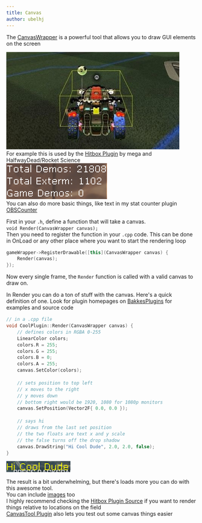 ```yaml
---
title: Canvas
author: ubelhj
---
```


The [CanvasWrapper](/bakkesmod_api/Classes/Wrappers/CanvasWrapper/) is a powerful tool that allows you to draw GUI elements on the screen

![hitbox plugin](/img/hitboxplugin.jpeg)  
For example this is used by the [Hitbox Plugin](https://bakkesplugins.com/plugins/view/19) by mega and HalfwayDead/Rocket Science  
![OBSCounter](/img/obscounter.png)  
You can also do more basic things, like text in my stat counter plugin [OBSCounter](https://bakkesplugins.com/plugins/view/126)

First in your `.h`, define a function that will take a canvas.  
`void Render(CanvasWrapper canvas);`  
Then you need to register the function in your `.cpp` code. This can be done in OnLoad or any other place where you want to start the rendering loop
```cpp
gameWrapper->RegisterDrawable([this](CanvasWrapper canvas) {
    Render(canvas);
});
```
Now every single frame, the `Render` function is called with a valid canvas to draw on.

In Render you can do a ton of stuff with the canvas. Here's a quick definition of one. Look for plugin homepages on [BakkesPlugins](https://bakkesplugins.com/) for examples and source code
```cpp
// in a .cpp file 
void CoolPlugin::Render(CanvasWrapper canvas) {
    // defines colors in RGBA 0-255
    LinearColor colors;
    colors.R = 255;
    colors.G = 255;
    colors.B = 0;
    colors.A = 255;
    canvas.SetColor(colors);

    // sets position to top left
    // x moves to the right
    // y moves down
    // bottom right would be 1920, 1080 for 1080p monitors
    canvas.SetPosition(Vector2F{ 0.0, 0.0 });

    // says hi
    // draws from the last set position
    // the two floats are text x and y scale
    // the false turns off the drop shadow
    canvas.DrawString("Hi Cool Dude", 2.0, 2.0, false);
}
```
![basic example](/img/basiccanvas.png)

The result is a bit underwhelming, but there's loads more you can do with this awesome tool.  
You can include [images](/code_snippets/creating_image_wrapper/) too  
I highly recommend checking the [Hitbox Plugin Source](https://github.com/Aberinkula/HitboxPlugin) if you want to render things relative to locations on the field  
[CanvasTool Plugin](https://bakkesplugins.com/plugins/view/272) also lets you test out some canvas things easier